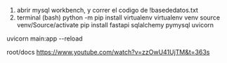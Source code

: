 1.  abrir mysql workbench, y correr el codigo de !basededatos.txt
2.  terminal (bash)
    python -m pip install virtualenv
    virtualenv venv
    source venv/Source/activate
    pip install fastapi sqlalchemy pymysql uvicorn

<!-- correr el servidor -->

uvicorn main:app --reload

<!-- documentacion -->

root/docs
https://www.youtube.com/watch?v=zzOwU41UjTM&t=363s
